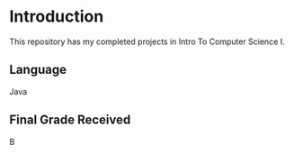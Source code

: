 # Introduction
  This repository has my completed projects in Intro To Computer Science I.
  
## Language
  Java
  
## Final Grade Received
  B
